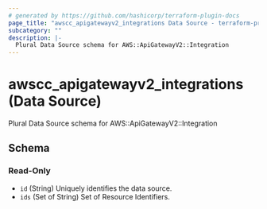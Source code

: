 ```yaml
---
# generated by https://github.com/hashicorp/terraform-plugin-docs
page_title: "awscc_apigatewayv2_integrations Data Source - terraform-provider-awscc"
subcategory: ""
description: |-
  Plural Data Source schema for AWS::ApiGatewayV2::Integration
---
```


# awscc_apigatewayv2_integrations (Data Source)

Plural Data Source schema for AWS::ApiGatewayV2::Integration



<!-- schema generated by tfplugindocs -->
## Schema

### Read-Only

- `id` (String) Uniquely identifies the data source.
- `ids` (Set of String) Set of Resource Identifiers.
